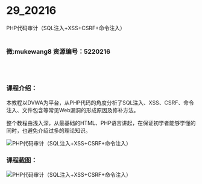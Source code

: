 # 29_20216
PHP代码审计（SQL注入+XSS+CSRF+命令注入）
<br/></br>
<h3>微:mukewang8 资源编号：5220216</h3>
<br/></br>
<h3>课程介绍：</h3>
<p>本教程以DVWA为平台，从PHP代码的角度分析了SQL注入、XSS、CSRF、命令注入、文件包含等常见Web漏洞的形成原因及修补方法。</p>
<p>整个教程由浅入深，从最基础的HTML、PHP语言讲起，在保证初学者能够学懂的同时，也避免介绍过多的理论知识。</p>
<p><img src="https://www.ko996.com/wp-content/uploads/img/2021/06/3.jpg" alt="PHP代码审计（SQL注入+XSS+CSRF+命令注入）"></p>
<div class="info-desc">
<h3>课程截图：</h3>
<p><img src="https://www.ko996.com/wp-content/uploads/img/2021/06/2-45.png" alt="PHP代码审计（SQL注入+XSS+CSRF+命令注入）"></p>


			
</div>

